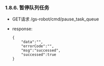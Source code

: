 ### 1.8.6. 暂停队列任务

  - GET请求 /gs-robot/cmd/pause_task_queue

  - response:

    ```
    {
        "data":"",
        "errorCode":"",
        "msg":"successed",
        "successed":true
    }
    ```